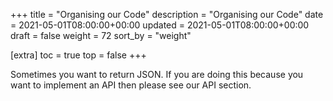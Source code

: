+++
title = "Organising our Code"
description = "Organising our Code"
date = 2021-05-01T08:00:00+00:00
updated = 2021-05-01T08:00:00+00:00
draft = false
weight = 72
sort_by = "weight"


[extra]
toc = true
top = false
+++

Sometimes you want to return JSON. If you are doing this because you want to implement an API then please see our API section.

